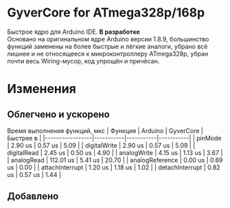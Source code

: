 # GyverCore for ATmega328p/168p
 Быстрое ядро для Arduino IDE. **В разработке**  
 Основано на оригинальном ядре Arduino версии 1.8.9, большинство функций заменены на более быстрые и лёгкие аналоги, убрано всё лишнее и не относящееся к микроконтроллеру ATmega328p, убран почти весь Wiring-мусор, код упрощён и причёсан. 
# Изменения
## Облегчено и ускорено
Время выполнения функций, мкс
| Функция         | Arduino   | GyverCore | Быстрее в |
|-----------------|-----------|-----------|-----------|
| pinMode         | 2.90 us   | 0.57 us   | 5.09      |
| digitalWrite    | 2.90 us   | 0.57 us   | 5.09      |
| digitalRead     | 2.45 us   | 0.50 us   | 4.90      |
| analogWrite     | 4.15 us   | 1.13 us   | 3.67      |
| analogRead      | 112.01 us | 5.41 us   | 20.70     |
| analogReference | 0.00 us   | 0.69 us   | 0.00      |
| attachInterrupt | 1.20 us   | 1.18 us   | 1.02      |
| detachInterrupt | 0.82 us   | 0.57 us   | 1.44      |

## Добавлено
